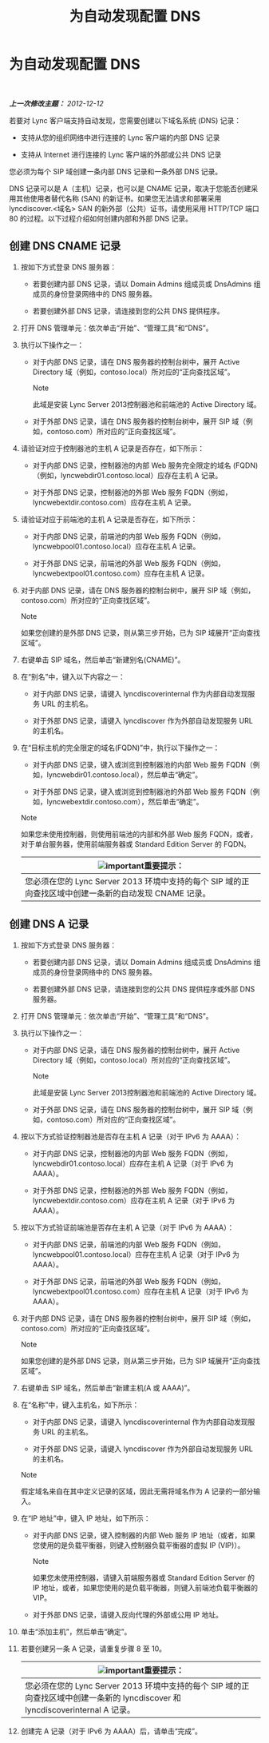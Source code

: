 ﻿---
title: 为自动发现配置 DNS
TOCTitle: 为自动发现配置 DNS
ms:assetid: f07a634c-3cf3-4958-8556-84596319ef54
ms:mtpsurl: https://technet.microsoft.com/zh-cn/library/JJ945656(v=OCS.15)
ms:contentKeyID: 52061169
ms.date: 05/19/2016
mtps_version: v=OCS.15
ms.translationtype: HT
---

# 为自动发现配置 DNS

 

_**上一次修改主题：** 2012-12-12_

若要对 Lync 客户端支持自动发现，您需要创建以下域名系统 (DNS) 记录：

  - 支持从您的组织网络中进行连接的 Lync 客户端的内部 DNS 记录

  - 支持从 Internet 进行连接的 Lync 客户端的外部或公共 DNS 记录

您必须为每个 SIP 域创建一条内部 DNS 记录和一条外部 DNS 记录。

DNS 记录可以是 A（主机）记录，也可以是 CNAME 记录，取决于您能否创建采用其他使用者替代名称 (SAN) 的新证书。如果您无法请求和部署采用 lyncdiscover.\<域名\> SAN 的新外部（公共）证书，请使用采用 HTTP/TCP 端口 80 的过程。以下过程介绍如何创建内部和外部 DNS 记录。

## 创建 DNS CNAME 记录

1.  按如下方式登录 DNS 服务器：
    
      - 若要创建内部 DNS 记录，请以 Domain Admins 组成员或 DnsAdmins 组成员的身份登录网络中的 DNS 服务器。
    
      - 若要创建外部 DNS 记录，请连接到您的公共 DNS 提供程序。

2.  打开 DNS 管理单元：依次单击“开始”、“管理工具”和“DNS”。

3.  执行以下操作之一：
    
      - 对于内部 DNS 记录，请在 DNS 服务器的控制台树中，展开 Active Directory 域（例如，contoso.local）所对应的“正向查找区域”。
        
        > [!NOTE]  
		> 此域是安装 Lync Server 2013控制器池和前端池的 Active Directory 域。
        
    
      - 对于外部 DNS 记录，请在 DNS 服务器的控制台树中，展开 SIP 域（例如，contoso.com）所对应的“正向查找区域”。

4.  请验证对应于控制器池的主机 A 记录是否存在，如下所示：
    
      - 对于内部 DNS 记录，控制器池的内部 Web 服务完全限定的域名 (FQDN)（例如，lyncwebdir01.contoso.local）应存在主机 A 记录。
    
      - 对于外部 DNS 记录，控制器池的外部 Web 服务 FQDN（例如，lyncwebextdir.contoso.com）应存在主机 A 记录。

5.  请验证对应于前端池的主机 A 记录是否存在，如下所示：
    
      - 对于内部 DNS 记录，前端池的内部 Web 服务 FQDN（例如，lyncwebpool01.contoso.local）应存在主机 A 记录。
    
      - 对于外部 DNS 记录，前端池的外部 Web 服务 FQDN（例如，lyncwebextpool01.contoso.com）应存在主机 A 记录。

6.  对于内部 DNS 记录，请在 DNS 服务器的控制台树中，展开 SIP 域（例如，contoso.com）所对应的“正向查找区域”。
    
    > [!NOTE]  
    > 如果您创建的是外部 DNS 记录，则从第三步开始，已为 SIP 域展开“正向查找区域”。
    


7.  右键单击 SIP 域名，然后单击“新建别名(CNAME)”。

8.  在“别名”中，键入以下内容之一：
    
      - 对于内部 DNS 记录，请键入 lyncdiscoverinternal 作为内部自动发现服务 URL 的主机名。
    
      - 对于外部 DNS 记录，请键入 lyncdiscover 作为外部自动发现服务 URL 的主机名。

9.  在“目标主机的完全限定的域名(FQDN)”中，执行以下操作之一：
    
      - 对于内部 DNS 记录，键入或浏览到控制器池的内部 Web 服务 FQDN（例如，lyncwebdir01.contoso.local），然后单击“确定”。
    
      - 对于外部 DNS 记录，键入或浏览到控制器池的外部 Web 服务 FQDN（例如，lyncwebextdir.contoso.com），然后单击“确定”。
    
    > [!NOTE]  
    > 如果您未使用控制器，则使用前端池的内部和外部 Web 服务 FQDN，或者，对于单台服务器，使用前端服务器或 Standard Edition Server 的 FQDN。
    
    
    <table>
    <thead>
    <tr class="header">
    <th><img src="images/Gg398794.important(OCS.15).gif" title="important" alt="important" />重要提示：</th>
    </tr>
    </thead>
    <tbody>
    <tr class="odd">
    <td>您必须在您的 Lync Server 2013 环境中支持的每个 SIP 域的正向查找区域中创建一条新的自动发现 CNAME 记录。</td>
    </tr>
    </tbody>
    </table>


## 创建 DNS A 记录

1.  按如下方式登录 DNS 服务器：
    
      - 若要创建内部 DNS 记录，请以 Domain Admins 组成员或 DnsAdmins 组成员的身份登录网络中的 DNS 服务器。
    
      - 若要创建外部 DNS 记录，请连接到您的公共 DNS 提供程序或外部 DNS 服务器。

2.  打开 DNS 管理单元：依次单击“开始”、“管理工具”和“DNS”。

3.  执行以下操作之一：
    
      - 对于内部 DNS 记录，请在 DNS 服务器的控制台树中，展开 Active Directory 域（例如，contoso.local）所对应的“正向查找区域”。
        
        > [!NOTE]  
		> 此域是安装 Lync Server 2013控制器池和前端池的 Active Directory 域。
        
    
      - 对于外部 DNS 记录，请在 DNS 服务器的控制台树中，展开 SIP 域（例如，contoso.com）所对应的“正向查找区域”。

4.  按以下方式验证控制器池是否存在主机 A 记录（对于 IPv6 为 AAAA）：
    
      - 对于内部 DNS 记录，控制器池的内部 Web 服务 FQDN（例如，lyncwebdir01.contoso.local）应存在主机 A 记录（对于 IPv6 为 AAAA）。
    
      - 对于外部 DNS 记录，控制器池的外部 Web 服务 FQDN（例如，lyncwebextdir.contoso.com）应存在主机 A 记录（对于 IPv6 为 AAAA）。

5.  按以下方式验证前端池是否存在主机 A 记录（对于 IPv6 为 AAAA）：
    
      - 对于内部 DNS 记录，前端池的内部 Web 服务 FQDN（例如，lyncwebpool01.contoso.local）应存在主机 A 记录（对于 IPv6 为 AAAA）。
    
      - 对于外部 DNS 记录，前端池的外部 Web 服务 FQDN（例如，lyncwebextpool01.contoso.com）应存在主机 A 记录（对于 IPv6 为 AAAA）。

6.  对于内部 DNS 记录，请在 DNS 服务器的控制台树中，展开 SIP 域（例如，contoso.com）所对应的“正向查找区域”。
    
    > [!NOTE]  
    > 如果您创建的是外部 DNS 记录，则从第三步开始，已为 SIP 域展开“正向查找区域”。
    


7.  右键单击 SIP 域名，然后单击“新建主机(A 或 AAAA)”。

8.  在“名称”中，键入主机名，如下所示：
    
      - 对于内部 DNS 记录，请键入 lyncdiscoverinternal 作为内部自动发现服务 URL 的主机名。
    
      - 对于外部 DNS 记录，请键入 lyncdiscover 作为外部自动发现服务 URL 的主机名。
    
    > [!NOTE]  
    > 假定域名来自在其中定义记录的区域，因此无需将域名作为 A 记录的一部分输入。
    


9.  在“IP 地址”中，键入 IP 地址，如下所示：
    
      - 对于内部 DNS 记录，键入控制器的内部 Web 服务 IP 地址（或者，如果您使用的是负载平衡器，则键入控制器负载平衡器的虚拟 IP (VIP)）。
        
        > [!NOTE]  
		> 如果您未使用控制器，请键入前端服务器或 Standard Edition Server 的 IP 地址，或者，如果您使用的是负载平衡器，则键入前端池负载平衡器的 VIP。
        
    
      - 对于外部 DNS 记录，请键入反向代理的外部或公用 IP 地址。

10. 单击“添加主机”，然后单击“确定”。

11. 若要创建另一条 A 记录，请重复步骤 8 至 10。
    
    <table>
    <thead>
    <tr class="header">
    <th><img src="images/Gg398794.important(OCS.15).gif" title="important" alt="important" />重要提示：</th>
    </tr>
    </thead>
    <tbody>
    <tr class="odd">
    <td>您必须在您的 Lync Server 2013 环境中支持的每个 SIP 域的正向查找区域中创建一条新的 lyncdiscover 和 lyncdiscoverinternal A 记录。</td>
    </tr>
    </tbody>
    </table>


12. 创建完 A 记录（对于 IPv6 为 AAAA）后，请单击“完成”。


